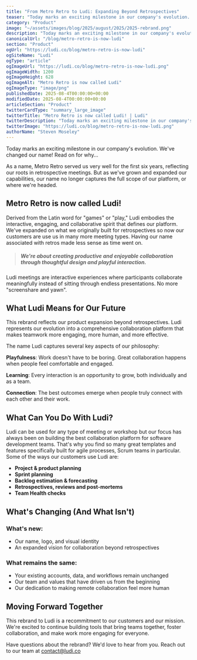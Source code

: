 ```yaml
---
title: "From Metro Retro to Ludi: Expanding Beyond Retrospectives"
teaser: "Today marks an exciting milestone in our company's evolution. Metro Retro is now Ludi, reflecting our vision for collaboration beyond retrospectives."
category: "Product"
image: "~/assets/images/blog/2025/august/2025/2025-rebrand.png"
description: "Today marks an exciting milestone in our company's evolution. Metro Retro is now Ludi, reflecting our vision for collaboration beyond retrospectives."
canonicalUrl: "/blog/metro-retro-is-now-ludi"
section: "Product"
ogUrl: "https://ludi.co/blog/metro-retro-is-now-ludi"
ogSiteName: "Ludi"
ogType: "article"
ogImageUrl: "https://ludi.co/blog/metro-retro-is-now-ludi.png"
ogImageWidth: 1200
ogImageHeight: 628
ogImageAlt: "Metro Retro is now called Ludi"
ogImageType: "image/png"
publishedDate: 2025-08-4T00:00:00+00:00
modifiedDate: 2025-08-4T00:00:00+00:00
articleSection: "Product"
twitterCardType: "summary_large_image"
twitterTitle: "Metro Retro is now called Ludi! | Ludi"
twitterDescription: "Today marks an exciting milestone in our company's evolution. Metro Retro is now Ludi, reflecting our vision for collaboration beyond retrospectives."
twitterImage: "https://ludi.co/blog/metro-retro-is-now-ludi.png"
authorName: "Steven Moseley"
---
```


Today marks an exciting milestone in our company's evolution. We've changed our name! Read on for why...

As a name, Metro Retro served us very well for the first six years, reflecting our roots in retrospective meetings. But as we've grown and expanded our capabilities, our name no longer captures the full scope of our platform, or where we're headed.

## Metro Retro is now called Ludi!

Derived from the Latin word for "games" or "play," Ludi embodies the interactive, engaging, and collaborative spirit that defines our platform. We've expanded on what we originally built for retrospectives so now our customers are use us in many more meeting types. Having our name associated with retros made less sense as time went on.

> ##### We're about creating productive and enjoyable collaboration through thoughtful design and playful interaction.

Ludi meetings are interactive experiences where participants collaborate meaningfully instead of sitting through endless presentations. No more "screenshare and yawn".

## What Ludi Means for Our Future

This rebrand reflects our product expansion beyond retrospectives. Ludi represents our evolution into a comprehensive collaboration platform that makes teamwork more engaging, more human, and more effective.

The name Ludi captures several key aspects of our philosophy:

**Playfulness**: Work doesn't have to be boring. Great collaboration happens when people feel comfortable and engaged.

**Learning**: Every interaction is an opportunity to grow, both individually and as a team.

**Connection**: The best outcomes emerge when people truly connect with each other and their work.

## What Can You Do With Ludi?

Ludi can be used for any type of meeting or workshop but our focus has always been on building the best collaboration platform for software development teams. That's why you find so many great templates and features specifically built for agile processes, Scrum teams in particular. Some of the ways our customers use Ludi are:

- **Project & product planning**
- **Sprint planning**
- **Backlog estimation & forecasting**
- **Retrospectives, reviews and post-mortems**
- **Team Health checks**

## What's Changing (And What Isn't)

### What's new:

- Our name, logo, and visual identity
- An expanded vision for collaboration beyond retrospectives

### What remains the same:

- Your existing accounts, data, and workflows remain unchanged
- Our team and values that have driven us from the beginning
- Our dedication to making remote collaboration feel more human

## Moving Forward Together

This rebrand to Ludi is a recommitment to our customers and our mission. We're excited to continue building tools that bring teams together, foster collaboration, and make work more engaging for everyone.

Have questions about the rebrand? We'd love to hear from you. Reach out to our team at contact@ludi.co 